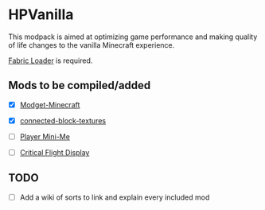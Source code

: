 # HPVanilla
This modpack is aimed at optimizing game performance and making quality of life changes to the vanilla Minecraft experience.

[Fabric Loader](https://fabricmc.net/use/installer/) is required.

## Mods to be compiled/added

- [x] [Modget-Minecraft](https://github.com/ReviversMC/modget-minecraft)
- [x] [connected-block-textures](https://github.com/RoootTheFox/connected-block-textures)
- [ ] [Player Mini-Me](https://github.com/PhoenixVX/Player-Mini-Me)
- [ ] [Critical Flight Display](https://github.com/bshuler/critical-flight-details)


## TODO

- [ ] Add a wiki of sorts to link and explain every included mod
